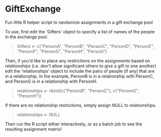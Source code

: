 # GiftExchange
Fun little R helper script to randomize assignments in a gift exchange pool

To use, first edit the 'Gifters' object to specify a list of names of the people in the exchange pool.

> Gifters <- c("PersonA", "PersonB", "PersonC", "PersonD", "PersonE", "PersonF", "PersonG", "PersonH", "PersonI")

Then, if you'd like to place any restrictions on the assignments based on relationships (i.e. don't allow significant others 
to give a gift to one another) edit the 'relationships' object to include the pairs of people (if any) that are in a relationship. In 
the example, PersonB is in a relationship with PersonC, and PersonG is in a relationship with PersonH.

> relationships <- rbind(c("PersonB", "PersonC"),
                         c("PersonG", "PersonH"))

If there are no relationship restrictions, simply assign NULL to relationships.

> relationships <- NULL

Then run the R script either interactively, or as a batch job to see the resulting assignment matrix!
